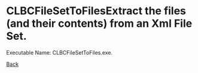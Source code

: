 
# CLBCFileSetToFilesExtract the files (and their contents) from an Xml File Set.
          
Executable Name: CLBCFileSetToFiles.exe.

[Back](../../../../README.md)
        
        